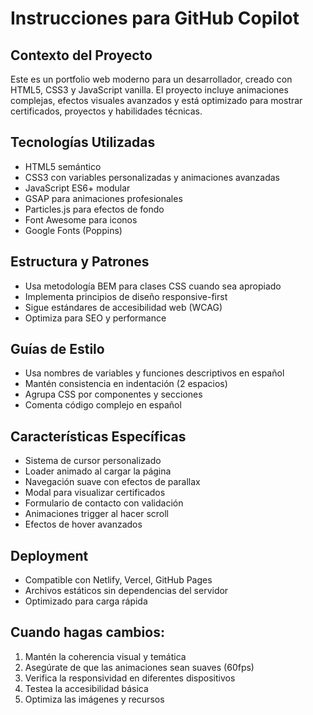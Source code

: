 # Instrucciones para GitHub Copilot

## Contexto del Proyecto
Este es un portfolio web moderno para un desarrollador, creado con HTML5, CSS3 y JavaScript vanilla. El proyecto incluye animaciones complejas, efectos visuales avanzados y está optimizado para mostrar certificados, proyectos y habilidades técnicas.

## Tecnologías Utilizadas
- HTML5 semántico
- CSS3 con variables personalizadas y animaciones avanzadas
- JavaScript ES6+ modular
- GSAP para animaciones profesionales
- Particles.js para efectos de fondo
- Font Awesome para iconos
- Google Fonts (Poppins)

## Estructura y Patrones
- Usa metodología BEM para clases CSS cuando sea apropiado
- Implementa principios de diseño responsive-first
- Sigue estándares de accesibilidad web (WCAG)
- Optimiza para SEO y performance

## Guías de Estilo
- Usa nombres de variables y funciones descriptivos en español
- Mantén consistencia en indentación (2 espacios)
- Agrupa CSS por componentes y secciones
- Comenta código complejo en español

## Características Específicas
- Sistema de cursor personalizado
- Loader animado al cargar la página
- Navegación suave con efectos de parallax
- Modal para visualizar certificados
- Formulario de contacto con validación
- Animaciones trigger al hacer scroll
- Efectos de hover avanzados

## Deployment
- Compatible con Netlify, Vercel, GitHub Pages
- Archivos estáticos sin dependencias del servidor
- Optimizado para carga rápida

## Cuando hagas cambios:
1. Mantén la coherencia visual y temática
2. Asegúrate de que las animaciones sean suaves (60fps)
3. Verifica la responsividad en diferentes dispositivos
4. Testea la accesibilidad básica
5. Optimiza las imágenes y recursos
